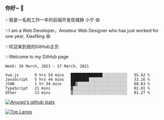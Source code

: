 ### 你好~  👋

✨我是一名刚工作一年的前端开发攻城狮 小宁 😄

✨I am a Web Developer，Amateur Web Designer who has just worked for one year, XiaoNing 😄

✨欢迎来到我的GitHub主页

✨Welcome to my GitHub page
<!--
**7148505/7148505** is a ✨ _special_ ✨ repository because its `README.md` (this file) appears on your GitHub profile.

Here are some ideas to get you started:

- 🔭 I’m currently working on ...
- 🌱 I’m currently learning ...
- 👯 I’m looking to collaborate on ...
- 🤔 I’m looking for help with ...
- 💬 Ask me about ...
- 📫 How to reach me: ...
- 😄 Pronouns: ...
- ⚡ Fun fact: ...
-->

<!--START_SECTION:waka-->
```text
Week: 20 March, 2021 - 27 March, 2021

Vue.js       9 hrs 54 mins   ██████████████░░░░░░░░░░░   55.42 % 
JavaScript   5 hrs 44 mins   ████████░░░░░░░░░░░░░░░░░   32.16 % 
JSON         1 hr 34 mins    ██▒░░░░░░░░░░░░░░░░░░░░░░   08.83 % 
TypeScript   21 mins         ▓░░░░░░░░░░░░░░░░░░░░░░░░   02.01 % 
Other        13 mins         ▒░░░░░░░░░░░░░░░░░░░░░░░░   01.27 % 
```
<!--END_SECTION:waka-->

[![Anurag's github stats](https://github-readme-stats.vercel.app/api?username=littleCareless)](https://github.com/anuraghazra/github-readme-stats)

[![Top Langs](https://github-readme-stats.vercel.app/api/top-langs/?username=littleCareless&layout=compact)](https://github.com/anuraghazra/github-readme-stats)
